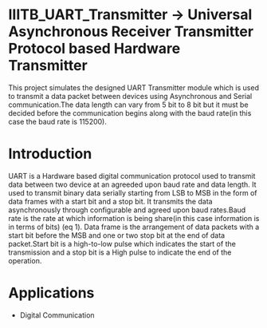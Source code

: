 # IIITB_UART_Transmitter -> Universal Asynchronous Receiver Transmitter Protocol based Hardware Transmitter

This project simulates the designed UART Transmitter module which is used to transmit a data packet between devices using Asynchronous and Serial communication.The data length can vary from 5 bit to 8 bit but it must be decided before the communication begins along with the baud rate(in this case the baud rate is 115200).

# Introduction

UART is a Hardware based digital communication protocol used to transmit data between two device at an agreeded upon baud rate and data length.
It used to transmit binary data serially starting from LSB to MSB in the form of data frames with a start bit and a stop bit. It transmits the data asynchronously through configurable and agreed upon baud rates.Baud rate is the rate at which information is being share(in this case information is in terms of bits) (eq 1). Data frame is the arrangement of data packets with a start bit before the MSB and one or two stop bit at the end of data packet.Start bit is a high-to-low pulse which indicates the start of the transmission and a stop bit is a High pulse to indicate the end of the operation.

# Applications

* Digital Communication

